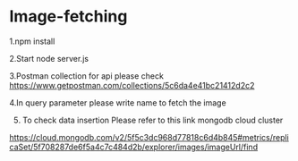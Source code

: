# Image-fetching
1.npm install

2.Start node server.js

3.Postman collection for api please check
https://www.getpostman.com/collections/5c6da4e41bc21412d2c2

4.In query parameter please write name to fetch the image

5. To check data insertion Please refer to this link mongodb cloud cluster

https://cloud.mongodb.com/v2/5f5c3dc968d77818c6d4b845#metrics/replicaSet/5f708287de6f5a4c7c484d2b/explorer/images/imageUrl/find
